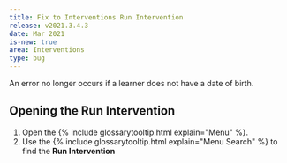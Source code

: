 ```yaml
---
title: Fix to Interventions Run Intervention
release: v2021.3.4.3
date: Mar 2021
is-new: true
area: Interventions
type: bug
---
```


An error no longer occurs if a learner does not have a date of birth.

## Opening the Run Intervention

1. Open the {% include glossarytooltip.html explain="Menu" %}.
2. Use the {% include glossarytooltip.html explain="Menu Search" %} to find the **Run Intervention**
